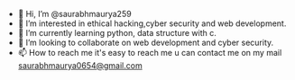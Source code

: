 - 👋 Hi, I’m @saurabhmaurya259
- 👀 I’m interested in ethical hacking,cyber security and web development.
- 🌱 I’m currently learning python, data structure with c.
- 💞️ I’m looking to collaborate on web development and cyber security.
- 📫 How to reach me it's easy to reach me u can contact me on my mail saurabhmaurya0654@gmail.com

<!---
saurabhmaurya259/saurabhmaurya259 is a ✨ special ✨ repository because its `README.md` (this file) appears on your GitHub profile.
You can click the Preview link to take a look at your changes.
--->

